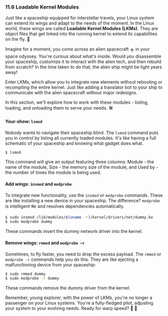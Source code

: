 ### 11.6 Loadable Kernel Modules 

Just like a spaceship equipped for interstellar travels, your Linux system can extend its wings and adapt to the needs of the moment. In the Linux world, these wings are called **Loadable Kernel Modules (LKMs)**. They are object files that get linked into the running kernel to extend its capabilities on the fly. 🚀

Imagine for a moment, you come across an alien spacecraft 🛸 in your space odyssey. You're curious about what's inside. Would you disassemble your spaceship, customize it to interact with the alien tech, and then rebuild from scratch? In the time taken to do that, the alien ship might be light years away!

Enter LKMs, which allow you to integrate new elements without rebooting or recompiling the entire kernel. Just like adding a translator bot to your ship to communicate with the alien spacecraft without major redesigns. 

In this section, we'll explore how to work with these modules - listing, loading, and unloading them to serve your needs. 🛠️

#### Your-show: `lsmod`

Nobody wants to navigate their spaceship blind. The `lsmod` command puts you in control by listing all currently loaded modules. It's like having a full schematic of your spaceship and knowing what gadget does what.

```bash
$ lsmod
```

This command will give an output featuring three columns: Module - the name of the module, Size - the memory size of the module, and Used by - the number of times the module is being used.

#### Add wings: `insmod` and `modprobe`

To integrate new functionality, use the `insmod` or `modprobe` commands. These are like installing a new device in your spaceship. The difference? `modprobe` is intelligent 👓 and resolves dependencies automatically.

```bash
$ sudo insmod /lib/modules/$(uname -r)/kernel/drivers/net/dummy.ko
$ sudo modprobe dummy
```

These commands insert the dummy network driver into the kernel.

#### Remove wings: `rmmod` and `modprobe –r`

Sometimes, to fly faster, you need to drop the excess payload. The `rmmod` or `modprobe -r` commands help you do this. They are like ejecting a malfunctioning device from your spaceship:

```bash
$ sudo rmmod dummy
$ sudo modprobe -r dummy
```

These commands remove the dummy driver from the kernel.

Remember, young explorer, with the power of LKMs, you're no longer a passenger on your Linux systems. You're a fully-fledged pilot, adjusting your system to your evolving needs. Ready for warp speed? 🌠 🚀